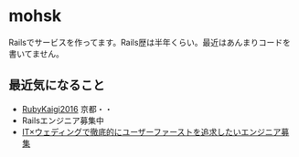 # mohsk

Railsでサービスを作ってます。Rails歴は半年くらい。最近はあんまりコードを書いてません。

## 最近気になること
- [RubyKaigi2016](http://rubykaigi.org/2016) 京都・・
- Railsエンジニア募集中
 - [IT×ウェディングで徹底的にユーザーファーストを追求したいエンジニア募集](https://www.wantedly.com/projects/4321)
